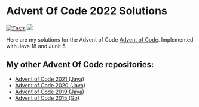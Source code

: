 # Advent Of Code 2022 Solutions

[![Tests](https://github.com/jerchende/advent-of-code-2022/actions/workflows/maven.yml/badge.svg)](https://github.com/jerchende/advent-of-code-2022/actions/workflows/maven.yml)
[![](https://img.shields.io/badge/stars%20⭐-14-yellow)](https://adventofcode.com/2022)

Here are my solutions for the Advent of Code [Advent of Code](https://adventofcode.com/2022). Implemented with Java 18 and Junit 5.

## My other Advent Of Code repositories:

* [Advent of Code 2021 (Java)](https://github.com/jerchende/advent-of-code-2021)
* [Advent of Code 2020 (Java)](https://github.com/jerchende/advent-of-code-2020)
* [Advent of Code 2019 (Java)](https://github.com/jerchende/advent-of-code-2019)
* [Advent of Code 2015 (Go)](https://github.com/jerchende/advent-of-code-2015)
 